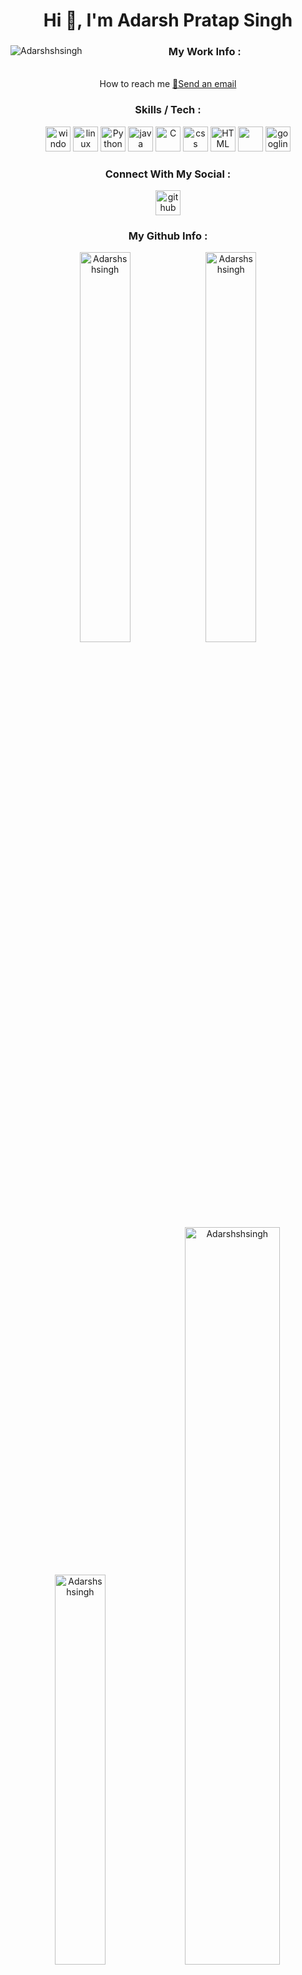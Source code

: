 <!-- for editing in title --><h1 align="center">Hi 👋, I'm Adarsh Pratap Singh</h1><!--for editing in subtitle --><!--for editing in work info --><div align="center">        <img align="left" src="https://komarev.com/ghpvc/?username=Adarshshsingh&amp;label=Profile%20views&amp;color=0e75b6&amp;style=flat" alt="Adarshshsingh">                        <h3>My Work Info :</h3><p> <br>How to reach me <a href="mailto: shivasingh9393@gmail.com"> 📧Send an email</a><br>  </p> </div> <!-- for editing in skills / tech --><h3 align="center">Skills / Tech :</h3><div align="center"><a href="https://www.microsoft.com/en-in/windows" target="_blank"><img src="https://upload.wikimedia.org/wikipedia/commons/thumb/3/34/Windows_logo_-_2012_derivative.svg/1200px-Windows_logo_-_2012_derivative.svg.png" alt="windows" width="40px"></a> <a href="https://www.linux.org/" target="_blank"><img src="https://upload.wikimedia.org/wikipedia/commons/thumb/3/35/Tux.svg/800px-Tux.svg.png" alt="linux" width="40px"></a> <a href="https://www.python.org/" target="_blank"><img src="https://www.svgrepo.com/show/331553/python-package-index.svg" alt="Python" width="40px"></a> <a href="https://www.java.com/en/" target="_blank"><img src="https://www.svgrepo.com/show/43101/java.svg" alt="java" width="40px"></a> <a href="https://www.cprogramming.com/" target="_blank"><img src="https://uxwing.com/wp-content/themes/uxwing/download/brands-and-social-media/c-program-icon.png" alt="C" width="40px"></a> <a href="https://developer.mozilla.org/en-US/docs/Web/CSS" target="_blank"><img src="https://upload.wikimedia.org/wikipedia/commons/thumb/d/d5/CSS3_logo_and_wordmark.svg/1200px-CSS3_logo_and_wordmark.svg.png" alt="css" width="40px"></a> <a href="https://html.com/" target="_blank"><img src="https://upload.wikimedia.org/wikipedia/commons/thumb/6/61/HTML5_logo_and_wordmark.svg/2048px-HTML5_logo_and_wordmark.svg.png" alt="HTML" width="40px"></a> <a href="https://www.postgresql.org/" target="_blank"><img src="https://upload.wikimedia.org/wikipedia/commons/thumb/2/29/Postgresql_elephant.svg/1985px-Postgresql_elephant.svg.png" alt="" width="40px"></a> <a href="https://www.google.com/" target="_blank"><img src="https://seeklogo.com/images/G/google-logo-28FA7991AF-seeklogo.com.png" alt="googling" width="40px"></a> </div> <!-- for editing in social handels --> <h3 align="center">Connect With My Social :</h3><div align="center"><a href="https://github.com/Adarshshsingh" target="_blank"><img src="https://i.postimg.cc/05t5WHpT/github-512.png" alt="github" width="40px" a;=""></a></div><!-- for editing in github info --><h3 align="center">My Github Info :</h3><div align="center"><img src="https://github-readme-stats.vercel.app/api?username=Adarshshsingh&amp;show_icons=true&amp;locale=en" alt="Adarshshsingh" width="40%"><img src="https://github-readme-streak-stats.herokuapp.com/?user=Adarshshsingh&amp;" alt="Adarshshsingh" width="40%">   <img src="https://github-readme-stats.vercel.app/api/top-langs?username=Adarshshsingh&amp;show_icons=true&amp;locale=en&amp;layout=compact" alt="Adarshshsingh" width="40%">  <a href="https://github.com/ryo-ma/github-profile-trophy"><img src="https://github-profile-trophy.vercel.app/?username=Adarshshsingh" alt="Adarshshsingh" width="55%"></a></div>
